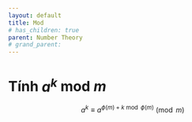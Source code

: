 ```yaml
---
layout: default
title: Mod
# has_children: true
parent: Number Theory
# grand_parent: 
---
```


# Tính $a^{k}$ mod $m$

$$
    a^k \equiv a^{\phi(m) + k \bmod \phi(m)} \pmod m
$$
